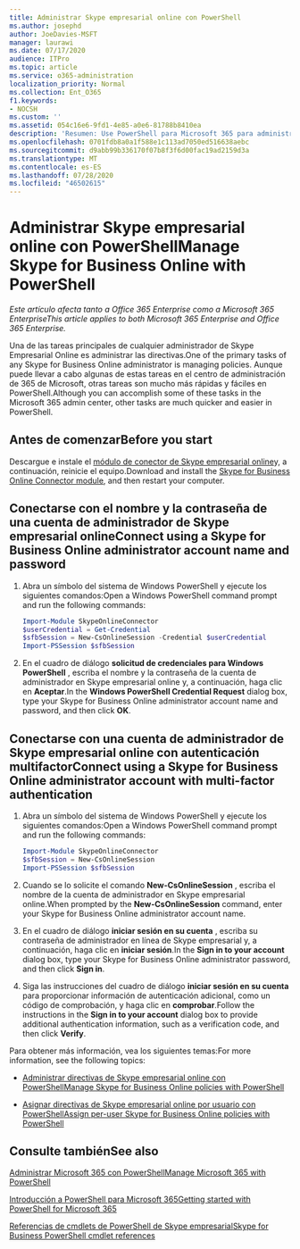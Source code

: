 ```yaml
---
title: Administrar Skype empresarial online con PowerShell
ms.author: josephd
author: JoeDavies-MSFT
manager: laurawi
ms.date: 07/17/2020
audience: ITPro
ms.topic: article
ms.service: o365-administration
localization_priority: Normal
ms.collection: Ent_O365
f1.keywords:
- NOCSH
ms.custom: ''
ms.assetid: 054c16e6-9fd1-4e85-a0e6-81788b8410ea
description: 'Resumen: Use PowerShell para Microsoft 365 para administrar directivas de Skype empresarial online, directivas por usuario y opciones de reunión.'
ms.openlocfilehash: 0701fdb8a0a1f588e1c113ad7050ed516638aebc
ms.sourcegitcommit: d9abb99b336170f07b8f3f6d00fac19ad2159d3a
ms.translationtype: MT
ms.contentlocale: es-ES
ms.lasthandoff: 07/28/2020
ms.locfileid: "46502615"
---
```

# <a name="manage-skype-for-business-online-with-powershell"></a><span data-ttu-id="08105-103">Administrar Skype empresarial online con PowerShell</span><span class="sxs-lookup"><span data-stu-id="08105-103">Manage Skype for Business Online with PowerShell</span></span>

<span data-ttu-id="08105-104">*Este artículo afecta tanto a Office 365 Enterprise como a Microsoft 365 Enterprise*</span><span class="sxs-lookup"><span data-stu-id="08105-104">*This article applies to both Microsoft 365 Enterprise and Office 365 Enterprise.*</span></span>

<span data-ttu-id="08105-105">Una de las tareas principales de cualquier administrador de Skype Empresarial Online es administrar las directivas.</span><span class="sxs-lookup"><span data-stu-id="08105-105">One of the primary tasks of any Skype for Business Online administrator is managing policies.</span></span> <span data-ttu-id="08105-106">Aunque puede llevar a cabo algunas de estas tareas en el centro de administración de 365 de Microsoft, otras tareas son mucho más rápidas y fáciles en PowerShell.</span><span class="sxs-lookup"><span data-stu-id="08105-106">Although you can accomplish some of these tasks in the Microsoft 365 admin center, other tasks are much quicker and easier in PowerShell.</span></span> 

## <a name="before-you-start"></a><span data-ttu-id="08105-107">Antes de comenzar</span><span class="sxs-lookup"><span data-stu-id="08105-107">Before you start</span></span>

<span data-ttu-id="08105-108">Descargue e instale el [módulo de conector de Skype empresarial online](https://www.microsoft.com/download/details.aspx?id=39366)y, a continuación, reinicie el equipo.</span><span class="sxs-lookup"><span data-stu-id="08105-108">Download and install the [Skype for Business Online Connector module](https://www.microsoft.com/download/details.aspx?id=39366), and then restart your computer.</span></span>


## <a name="connect-using-a-skype-for-business-online-administrator-account-name-and-password"></a><span data-ttu-id="08105-109">Conectarse con el nombre y la contraseña de una cuenta de administrador de Skype empresarial online</span><span class="sxs-lookup"><span data-stu-id="08105-109">Connect using a Skype for Business Online administrator account name and password</span></span>

1. <span data-ttu-id="08105-110">Abra un símbolo del sistema de Windows PowerShell y ejecute los siguientes comandos:</span><span class="sxs-lookup"><span data-stu-id="08105-110">Open a Windows PowerShell command prompt and run the following commands:</span></span> 
    
   ```powershell
   Import-Module SkypeOnlineConnector
   $userCredential = Get-Credential
   $sfbSession = New-CsOnlineSession -Credential $userCredential
   Import-PSSession $sfbSession
   ```

2. <span data-ttu-id="08105-111">En el cuadro de diálogo **solicitud de credenciales para Windows PowerShell** , escriba el nombre y la contraseña de la cuenta de administrador en Skype empresarial online y, a continuación, haga clic en **Aceptar**.</span><span class="sxs-lookup"><span data-stu-id="08105-111">In the **Windows PowerShell Credential Request** dialog box, type your Skype for Business Online administrator account name and password, and then click **OK**.</span></span>


## <a name="connect-using-a-skype-for-business-online-administrator-account-with-multi-factor-authentication"></a><span data-ttu-id="08105-112">Conectarse con una cuenta de administrador de Skype empresarial online con autenticación multifactor</span><span class="sxs-lookup"><span data-stu-id="08105-112">Connect using a Skype for Business Online administrator account with multi-factor authentication</span></span>

1. <span data-ttu-id="08105-113">Abra un símbolo del sistema de Windows PowerShell y ejecute los siguientes comandos:</span><span class="sxs-lookup"><span data-stu-id="08105-113">Open a Windows PowerShell command prompt and run the following commands:</span></span>

   ```powershell
   Import-Module SkypeOnlineConnector
   $sfbSession = New-CsOnlineSession
   Import-PSSession $sfbSession
   ```

2. <span data-ttu-id="08105-114">Cuando se lo solicite el comando **New-CsOnlineSession** , escriba el nombre de la cuenta de administrador en Skype empresarial online.</span><span class="sxs-lookup"><span data-stu-id="08105-114">When prompted by the **New-CsOnlineSession** command, enter your Skype for Business Online administrator account name.</span></span>

3. <span data-ttu-id="08105-115">En el cuadro de diálogo **iniciar sesión en su cuenta** , escriba su contraseña de administrador en línea de Skype empresarial y, a continuación, haga clic en **iniciar sesión**.</span><span class="sxs-lookup"><span data-stu-id="08105-115">In the **Sign in to your account** dialog box, type your Skype for Business Online administrator password, and then click **Sign in**.</span></span>

4. <span data-ttu-id="08105-116">Siga las instrucciones del cuadro de diálogo **iniciar sesión en su cuenta** para proporcionar información de autenticación adicional, como un código de comprobación, y haga clic en **comprobar**.</span><span class="sxs-lookup"><span data-stu-id="08105-116">Follow the instructions in the **Sign in to your account** dialog box to provide additional authentication information, such as a verification code, and then click **Verify**.</span></span>

<span data-ttu-id="08105-117">Para obtener más información, vea los siguientes temas:</span><span class="sxs-lookup"><span data-stu-id="08105-117">For more information, see the following topics:</span></span>
  
- [<span data-ttu-id="08105-118">Administrar directivas de Skype empresarial online con PowerShell</span><span class="sxs-lookup"><span data-stu-id="08105-118">Manage Skype for Business Online policies with PowerShell</span></span>](manage-skype-for-business-online-policies-with-office-365-powershell.md)
    
- [<span data-ttu-id="08105-119">Asignar directivas de Skype empresarial online por usuario con PowerShell</span><span class="sxs-lookup"><span data-stu-id="08105-119">Assign per-user Skype for Business Online policies with PowerShell</span></span>](assign-per-user-skype-for-business-online-policies-with-office-365-powershell.md)
    
## <a name="see-also"></a><span data-ttu-id="08105-120">Consulte también</span><span class="sxs-lookup"><span data-stu-id="08105-120">See also</span></span>

[<span data-ttu-id="08105-121">Administrar Microsoft 365 con PowerShell</span><span class="sxs-lookup"><span data-stu-id="08105-121">Manage Microsoft 365 with PowerShell</span></span>](manage-office-365-with-office-365-powershell.md)
  
[<span data-ttu-id="08105-122">Introducción a PowerShell para Microsoft 365</span><span class="sxs-lookup"><span data-stu-id="08105-122">Getting started with PowerShell for Microsoft 365</span></span>](getting-started-with-office-365-powershell.md)

[<span data-ttu-id="08105-123">Referencias de cmdlets de PowerShell de Skype empresarial</span><span class="sxs-lookup"><span data-stu-id="08105-123">Skype for Business PowerShell cmdlet references</span></span>](https://docs.microsoft.com/powershell/module/skype/?view=skype-ps)

